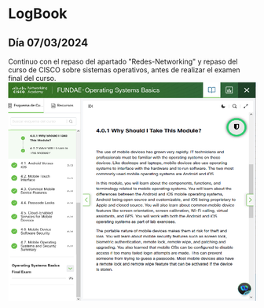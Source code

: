 # LogBook 
## Día 07/03/2024

Continuo con el repaso del apartado "Redes-Networking" y repaso del curso de CISCO sobre sistemas operativos, antes de realizar el examen final del curso.
![Curso CISCO](Images/02.png "Curso sistemas operativos CISCO")
